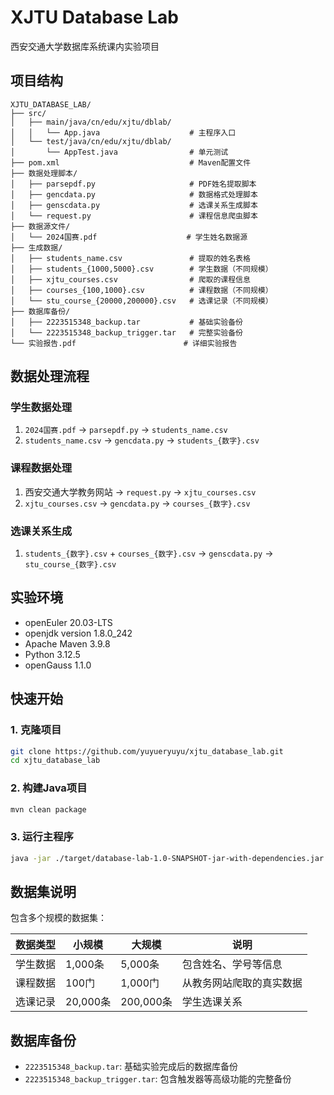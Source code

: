 # XJTU Database Lab

西安交通大学数据库系统课内实验项目

## 项目结构

```
XJTU_DATABASE_LAB/
├── src/
│   ├── main/java/cn/edu/xjtu/dblab/
│   │   └── App.java                    # 主程序入口
│   └── test/java/cn/edu/xjtu/dblab/
│       └── AppTest.java                # 单元测试
├── pom.xml                             # Maven配置文件
├── 数据处理脚本/
│   ├── parsepdf.py                     # PDF姓名提取脚本
│   ├── gencdata.py                     # 数据格式处理脚本
│   ├── genscdata.py                    # 选课关系生成脚本
│   └── request.py                      # 课程信息爬虫脚本
├── 数据源文件/
│   └── 2024国赛.pdf                    # 学生姓名数据源
├── 生成数据/
│   ├── students_name.csv               # 提取的姓名表格
│   ├── students_{1000,5000}.csv        # 学生数据（不同规模）
│   ├── xjtu_courses.csv                # 爬取的课程信息
│   ├── courses_{100,1000}.csv          # 课程数据（不同规模）
│   └── stu_course_{20000,200000}.csv   # 选课记录（不同规模）
├── 数据库备份/
│   ├── 2223515348_backup.tar           # 基础实验备份
│   └── 2223515348_backup_trigger.tar   # 完整实验备份
└── 实验报告.pdf                        # 详细实验报告
```

## 数据处理流程

### 学生数据处理
1. `2024国赛.pdf` → `parsepdf.py` → `students_name.csv`
2. `students_name.csv` → `gencdata.py` → `students_{数字}.csv`

### 课程数据处理
1. 西安交通大学教务网站 → `request.py` → `xjtu_courses.csv`
2. `xjtu_courses.csv` → `gencdata.py` → `courses_{数字}.csv`

### 选课关系生成
1. `students_{数字}.csv` + `courses_{数字}.csv` → `genscdata.py` → `stu_course_{数字}.csv`

## 实验环境
- openEuler 20.03-LTS
- openjdk version 1.8.0_242
- Apache Maven 3.9.8
- Python 3.12.5
- openGauss 1.1.0

## 快速开始

### 1. 克隆项目
```bash
git clone https://github.com/yuyueryuyu/xjtu_database_lab.git
cd xjtu_database_lab
```

### 2. 构建Java项目
```bash
mvn clean package
```

### 3. 运行主程序
```bash
java -jar ./target/database-lab-1.0-SNAPSHOT-jar-with-dependencies.jar
```

## 数据集说明

包含多个规模的数据集：

| 数据类型 | 小规模 | 大规模 | 说明 |
|---------|--------|--------|------|
| 学生数据 | 1,000条 | 5,000条 | 包含姓名、学号等信息 |
| 课程数据 | 100门 | 1,000门 | 从教务网站爬取的真实数据 |
| 选课记录 | 20,000条 | 200,000条 | 学生选课关系 |

## 数据库备份

- `2223515348_backup.tar`: 基础实验完成后的数据库备份
- `2223515348_backup_trigger.tar`: 包含触发器等高级功能的完整备份